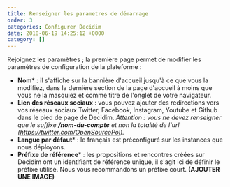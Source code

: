 ```yaml
---
title: Renseigner les parametres de démarrage
order: 3
categories: Configurer Decidim
date: 2018-06-19 14:25:12 +0000
category: []
---
```

Rejoignez les paramètres ; la première page permet de modifier les paramètres de configuration de la plateforme :

* **Nom**\* : il s'affiche sur la bannière d'accueil jusqu'à ce que vous la modifiez, dans la dernière section de la page d'accueil à moins que vous ne la masquiez et comme titre de l'onglet de votre navigateur.
* **Lien des réseaux sociaux** : vous pouvez ajouter des redirections vers vos réseaux sociaux Twitter, Facebook, Instagram, Youtube et Github dans le pied de page de Decidim. _Attention : vous ne devez renseigner que le suffixe **/nom-du-compte** et non la totalité de l'url (https://twitter.com/OpenSourcePol)._
* **Langue par défaut**\* : le français est préconfiguré sur les instances que nous déployons.
* **Préfixe de référence**\* : les propositions et rencontres créées sur Decidim ont un identifiant de référence unique, il s'agit ici de définir le préfixe utilisé. Nous vous recommandons un préfixe court. **(AJOUTER UNE IMAGE)**